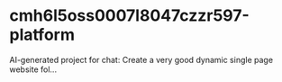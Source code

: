 # cmh6l5oss0007l8047czzr597-platform
AI-generated project for chat: Create a very good dynamic single page website fol...
